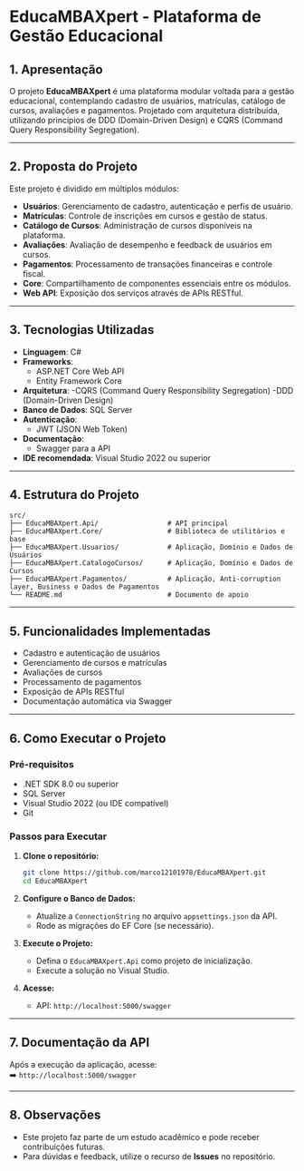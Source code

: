 
# EducaMBAXpert - Plataforma de Gestão Educacional

## 1. Apresentação

O projeto **EducaMBAXpert** é uma plataforma modular voltada para a gestão educacional, contemplando cadastro de usuários, matrículas, catálogo de cursos, avaliações e pagamentos.
Projetado com arquitetura distribuída, utilizando princípios de DDD (Domain-Driven Design) e CQRS (Command Query Responsibility Segregation).

---

## 2. Proposta do Projeto

Este projeto é dividido em múltiplos módulos:

- **Usuários**: Gerenciamento de cadastro, autenticação e perfis de usuário.
- **Matrículas**: Controle de inscrições em cursos e gestão de status.
- **Catálogo de Cursos**: Administração de cursos disponíveis na plataforma.
- **Avaliações**: Avaliação de desempenho e feedback de usuários em cursos.
- **Pagamentos**: Processamento de transações financeiras e controle fiscal.
- **Core**: Compartilhamento de componentes essenciais entre os módulos.
- **Web API**: Exposição dos serviços através de APIs RESTful.

---

## 3. Tecnologias Utilizadas

- **Linguagem**: C#
- **Frameworks**:
  - ASP.NET Core Web API
  - Entity Framework Core
- **Arquitetura**:
  -CQRS (Command Query Responsibility Segregation)
  -DDD (Domain-Driven Design)
- **Banco de Dados**: SQL Server
- **Autenticação**:
  - JWT (JSON Web Token)
- **Documentação**:
  - Swagger para a API
- **IDE recomendada**: Visual Studio 2022 ou superior

---

## 4. Estrutura do Projeto

```plaintext
src/
├── EducaMBAXpert.Api/                 # API principal
├── EducaMBAXpert.Core/                # Biblioteca de utilitários e base
├── EducaMBAXpert.Usuarios/            # Aplicação, Domínio e Dados de Usuários
├── EducaMBAXpert.CatalogoCursos/      # Aplicação, Domínio e Dados de Cursos
├── EducaMBAXpert.Pagamentos/          # Aplicação, Anti-corruption layer, Business e Dados de Pagamentos
└── README.md                          # Documento de apoio
```

---

## 5. Funcionalidades Implementadas

- Cadastro e autenticação de usuários
- Gerenciamento de cursos e matrículas
- Avaliações de cursos
- Processamento de pagamentos
- Exposição de APIs RESTful
- Documentação automática via Swagger

---

## 6. Como Executar o Projeto

### Pré-requisitos

- .NET SDK 8.0 ou superior
- SQL Server
- Visual Studio 2022 (ou IDE compatível)
- Git

### Passos para Executar

1. **Clone o repositório:**
   ```bash
   git clone https://github.com/marco12101978/EducaMBAXpert.git
   cd EducaMBAXpert
   ```

2. **Configure o Banco de Dados:**
   - Atualize a `ConnectionString` no arquivo `appsettings.json` da API.
   - Rode as migrações do EF Core (se necessário).

3. **Execute o Projeto:**
   - Defina o `EducaMBAXpert.Api` como projeto de inicialização.
   - Execute a solução no Visual Studio.

4. **Acesse:**
   - API: `http://localhost:5000/swagger`

---

## 7. Documentação da API

Após a execução da aplicação, acesse:  
➡️ `http://localhost:5000/swagger`

---

## 8. Observações

- Este projeto faz parte de um estudo acadêmico e pode receber contribuições futuras.
- Para dúvidas e feedback, utilize o recurso de **Issues** no repositório.
